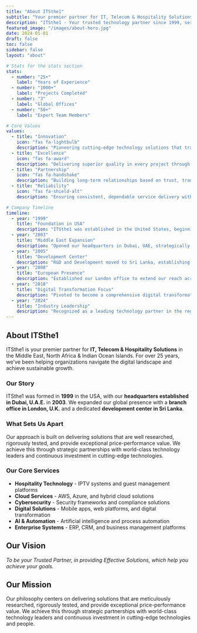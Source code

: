 ```yaml
---
title: "About ITSthe1"
subtitle: "Your premier partner for IT, Telecom & Hospitality Solutions"
description: "ITSthe1 - Your trusted technology partner since 1999, serving the Middle East, North A  frica & Indian Ocean Islands with innovative solutions that drive digital transformation."
featured_image: "/images/about-hero.jpg"
date: 2024-01-01
draft: false
toc: false
sidebar: false
layout: "about"

# Stats for the stats section
stats:
  - number: "25+"
    label: "Years of Experience"
  - number: "1000+"
    label: "Projects Completed"
  - number: "3"
    label: "Global Offices"
  - number: "50+"
    label: "Expert Team Members"

# Core Values
values:
  - title: "Innovation"
    icon: "fas fa-lightbulb"
    description: "Pioneering cutting-edge technology solutions that transform businesses and create competitive advantages for our clients."
  - title: "Excellence"
    icon: "fas fa-award"
    description: "Delivering superior quality in every project through rigorous testing, best practices, and continuous improvement."
  - title: "Partnership"
    icon: "fas fa-handshake"
    description: "Building long-term relationships based on trust, transparency, and mutual success with our clients and partners."
  - title: "Reliability"
    icon: "fas fa-shield-alt"
    description: "Ensuring consistent, dependable service delivery with 24/7 support and proactive maintenance across all solutions."

# Company Timeline
timeline:
  - year: "1999"
    title: "Foundation in USA"
    description: "ITSthe1 was established in the United States, beginning our journey as a technology solutions provider with a vision to bridge the digital divide."
  - year: "2003"
    title: "Middle East Expansion"
    description: "Opened our headquarters in Dubai, UAE, strategically positioning ourselves to serve the rapidly growing Middle East market."
  - year: "2005"
    title: "Development Center"
    description: "R&D and Development moved to Sri Lanka, establishing our dedicated development center in Colombo, scaling our technical capabilities and innovation capacity."
  - year: "2008"
    title: "European Presence"
    description: "Established our London office to extend our reach across Europe and strengthen our global service capabilities."
  - year: "2018"
    title: "Digital Transformation Focus"
    description: "Pivoted to become a comprehensive digital transformation partner, expanding into cloud services, AI, and hospitality technology."
  - year: "2024"
    title: "Industry Leadership"
    description: "Recognized as a leading technology partner in the region, with over 1000 successful projects and continuous innovation in emerging technologies."
---
```


## About ITSthe1

ITSthe1 is your premier partner for **IT, Telecom & Hospitality Solutions** in the Middle East, North Africa & Indian Ocean Islands. For over 25 years, we've been helping organizations navigate the digital landscape and achieve sustainable growth.

### Our Story

ITSthe1 was formed in **1999** in the USA, with our **headquarters established in Dubai, U.A.E.** in **2003**. We expanded our global presence with a **branch office in London, U.K.** and a dedicated **development center in Sri Lanka**.

### What Sets Us Apart

Our approach is built on delivering solutions that are well researched, rigorously tested, and provide exceptional price-performance value. We achieve this through strategic partnerships with world-class technology leaders and continuous investment in cutting-edge technologies.

### Our Core Services

- **Hospitality Technology** - IPTV systems and guest management platforms
- **Cloud Services** - AWS, Azure, and hybrid cloud solutions
- **Cybersecurity** - Security frameworks and compliance solutions
- **Digital Solutions** - Mobile apps, web platforms, and digital transformation
- **AI & Automation** - Artificial intelligence and process automation
- **Enterprise Systems** - ERP, CRM, and business management platforms

## Our Vision

*To be your Trusted Partner, in providing Effective Solutions, which help you achieve your goals.*

## Our Mission

Our philosophy centers on delivering solutions that are meticulously researched, rigorously tested, and provide exceptional price-performance value. We achieve this through strategic partnerships with world-class technology leaders and continuous investment in cutting-edge technologies and people.
